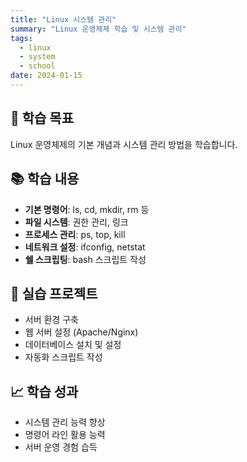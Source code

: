 ```yaml
---
title: "Linux 시스템 관리"
summary: "Linux 운영체제 학습 및 시스템 관리"
tags:
  - linux
  - system
  - school
date: 2024-01-15
---
```


## 🎯 학습 목표

Linux 운영체제의 기본 개념과 시스템 관리 방법을 학습합니다.

## 📚 학습 내용
- **기본 명령어**: ls, cd, mkdir, rm 등
- **파일 시스템**: 권한 관리, 링크
- **프로세스 관리**: ps, top, kill
- **네트워크 설정**: ifconfig, netstat
- **쉘 스크립팅**: bash 스크립트 작성

## 🔧 실습 프로젝트
- 서버 환경 구축
- 웹 서버 설정 (Apache/Nginx)
- 데이터베이스 설치 및 설정
- 자동화 스크립트 작성

## 📈 학습 성과
- 시스템 관리 능력 향상
- 명령어 라인 활용 능력
- 서버 운영 경험 습득
